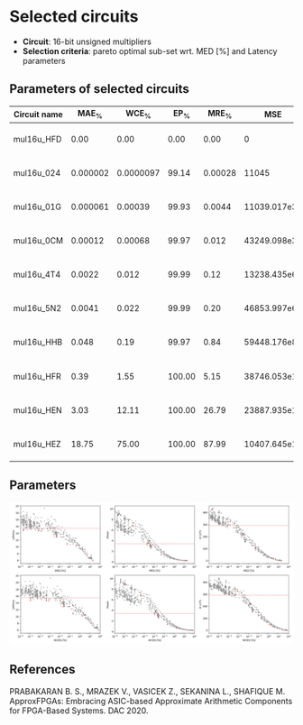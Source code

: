 
Selected circuits
===================
 - **Circuit**: 16-bit unsigned multipliers
 - **Selection criteria**: pareto optimal sub-set wrt. MED [%] and Latency parameters

Parameters of selected circuits
----------------------------

| Circuit name | MAE<sub>%</sub> | WCE<sub>%</sub> | EP<sub>%</sub> | MRE<sub>%</sub> | MSE | Power<sub>W</sub> | Delay<sub>ns</sub> | LUTs | Download |
| --- |  --- | --- | --- | --- | --- | --- | --- | --- | --- |
| mul16u_HFD | 0.00 | 0.00 | 0.00 | 0.00 | 0 | 3.4 | 15 | 292 |  [[Verilog](mul16u_HFD.v)] [[Verilog<sub>PDK45</sub>](mul16u_HFD_pdk45.v)] [[C](mul16u_HFD.c)] |
| mul16u_024 | 0.000002 | 0.0000097 | 99.14 | 0.00028 | 11045 | 8.8 | 15 | 426 |  [[Verilog](mul16u_024.v)] [[Verilog<sub>PDK45</sub>](mul16u_024_pdk45.v)] [[C](mul16u_024.c)] |
| mul16u_01G | 0.000061 | 0.00039 | 99.93 | 0.0044 | 11039.017e3 | 6.9 | 15 | 349 |  [[Verilog](mul16u_01G.v)] [[Verilog<sub>PDK45</sub>](mul16u_01G_pdk45.v)] [[C](mul16u_01G.c)] |
| mul16u_0CM | 0.00012 | 0.00068 | 99.97 | 0.012 | 43249.098e3 | 6.7 | 15 | 326 |  [[Verilog](mul16u_0CM.v)] [[Verilog<sub>PDK45</sub>](mul16u_0CM_pdk45.v)] [[C](mul16u_0CM.c)] |
| mul16u_4T4 | 0.0022 | 0.012 | 99.99 | 0.12 | 13238.435e6 | 3.7 | 14 | 228 |  [[Verilog](mul16u_4T4.v)] [[Verilog<sub>PDK45</sub>](mul16u_4T4_pdk45.v)] [[C](mul16u_4T4.c)] |
| mul16u_5N2 | 0.0041 | 0.022 | 99.99 | 0.20 | 46853.997e6 | 2.9 | 13 | 158 |  [[Verilog](mul16u_5N2.v)] [[Verilog<sub>PDK45</sub>](mul16u_5N2_pdk45.v)] [[C](mul16u_5N2.c)] |
| mul16u_HHB | 0.048 | 0.19 | 99.97 | 0.84 | 59448.176e8 | 1.4 | 11 | 115 |  [[Verilog](mul16u_HHB.v)] [[Verilog<sub>PDK45</sub>](mul16u_HHB_pdk45.v)] [[C](mul16u_HHB.c)] |
| mul16u_HFR | 0.39 | 1.55 | 100.00 | 5.15 | 38746.053e10 | 0.69 | 10 | 47 |  [[Verilog](mul16u_HFR.v)] [[Verilog<sub>PDK45</sub>](mul16u_HFR_pdk45.v)] [[C](mul16u_HFR.c)] |
| mul16u_HEN | 3.03 | 12.11 | 100.00 | 26.79 | 23887.935e12 | 0.36 | 8.0 | 15 |  [[Verilog](mul16u_HEN.v)] [[Verilog<sub>PDK45</sub>](mul16u_HEN_pdk45.v)] [[C](mul16u_HEN.c)] |
| mul16u_HEZ | 18.75 | 75.00 | 100.00 | 87.99 | 10407.645e14 | 0.25 | 6.0 | 1.0 |  [[Verilog](mul16u_HEZ.v)] [[Verilog<sub>PDK45</sub>](mul16u_HEZ_pdk45.v)] [[C](mul16u_HEZ.c)] |
    
Parameters
--------------
![Parameters figure](fig.png)

References
--------------
PRABAKARAN B. S., MRAZEK V., VASICEK Z., SEKANINA L., SHAFIQUE M. ApproxFPGAs: Embracing ASIC-based Approximate Arithmetic Components for FPGA-Based Systems. DAC 2020.

             